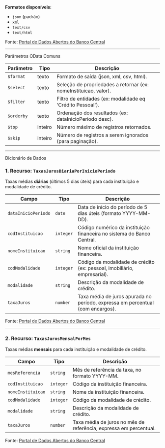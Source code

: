 
**Formatos disponíveis:**  
- `json` (padrão)  
- `xml`  
- `text/csv`  
- `text/html`  

Fonte: [Portal de Dados Abertos do Banco Central](https://dadosabertos.bcb.gov.br/)

---

Parâmetros OData Comuns

| **Parâmetro** | **Tipo**  | **Descrição**                                                                 |
|---------------|-----------|------------------------------------------------------------------------------|
| `$format`     | texto     | Formato de saída (json, xml, csv, html).                                     |
| `$select`     | texto     | Seleção de propriedades a retornar (ex: nomeInstituicao, valor).              |
| `$filter`     | texto     | Filtro de entidades (ex: modalidade eq 'Crédito Pessoal').                    |
| `$orderby`    | texto     | Ordenação dos resultados (ex: dataInicioPeriodo desc).                        |
| `$top`        | inteiro   | Número máximo de registros retornados.                                       |
| `$skip`       | inteiro   | Número de registros a serem ignorados (para paginação).                      |

---

Dicionário de Dados

### 1. Recurso: `TaxasJurosDiariaPorInicioPeriodo`

Taxas médias **diárias** (últimos 5 dias úteis) para cada instituição e modalidade de crédito.

| **Campo**           | **Tipo**   | **Descrição**                                                                 |
|---------------------|------------|-------------------------------------------------------------------------------|
| `dataInicioPeriodo` | `date`     | Data de início do período de 5 dias úteis (formato YYYY-MM-DD).              |
| `codInstituicao`    | `integer`  | Código numérico da instituição financeira no sistema do Banco Central.       |
| `nomeInstituicao`   | `string`   | Nome oficial da instituição financeira.                                      |
| `codModalidade`     | `integer`  | Código da modalidade de crédito (ex: pessoal, imobiliário, empresarial).     |
| `modalidade`        | `string`   | Descrição da modalidade de crédito.                                          |
| `taxaJuros`         | `number`   | Taxa média de juros apurada no período, expressa em percentual (com encargos).|

Fonte: [Portal de Dados Abertos do Banco Central](https://dadosabertos.bcb.gov.br/)

---

### 2. Recurso: `TaxasJurosMensalPorMes`

Taxas médias **mensais** para cada instituição e modalidade de crédito.

| **Campo**         | **Tipo**   | **Descrição**                                                             |
|-------------------|------------|--------------------------------------------------------------------------|
| `mesReferencia`   | `string`   | Mês de referência da taxa, no formato YYYY-MM.                           |
| `codInstituicao`  | `integer`  | Código da instituição financeira.                                        |
| `nomeInstituicao` | `string`   | Nome da instituição financeira.                                          |
| `codModalidade`   | `integer`  | Código da modalidade de crédito.                                         |
| `modalidade`      | `string`   | Descrição da modalidade de crédito.                                      |
| `taxaJuros`       | `number`   | Taxa média de juros no mês de referência, expressa em percentual.       |

Fonte: [Portal de Dados Abertos do Banco Central](https://dadosabertos.bcb.gov.br/)
